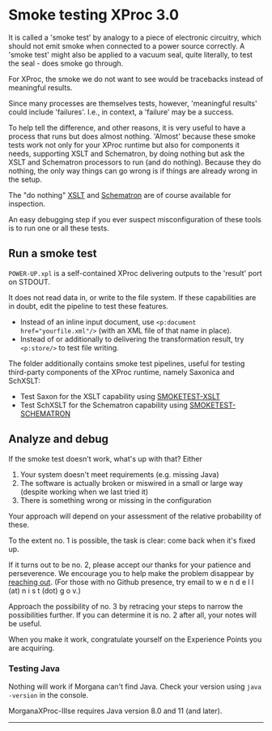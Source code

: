 # Smoke testing XProc 3.0

It is called a 'smoke test' by analogy to a piece of electronic circuitry, which should not emit smoke when connected to a power source correctly. A 'smoke test' might also be applied to a vacuum seal, quite literally, to test the seal - does smoke go through.

For XProc, the smoke we do not want to see would be tracebacks instead of meaningful results.

Since many processes are themselves tests, however, 'meaningful results' could include 'failures'. I.e., in context, a 'failure' may be a success.

To help tell the difference, and other reasons, it is very useful to have a process that runs but does almost nothing. 'Almost' because these smoke tests work not only for your XProc runtime but also for components it needs, supporting XSLT and Schematron, by doing nothing but ask the XSLT and Schematron processors to run (and do nothing). Because they do nothing, the only way things can go wrong is if things are already wrong in the setup.

The "do nothing" [XSLT](congratulations.xsl) and [Schematron](./doing-well.sch) are of course available for inspection.

An easy debugging step if you ever suspect misconfiguration of these tools is to run one or all these tests.

## Run a smoke test

`POWER-UP.xpl` is a self-contained XProc delivering outputs to the 'result' port on STDOUT.

It does not read data in, or write to the file system. If these capabilities are in doubt, edit the pipeline to test these features.

- Instead of an inline input document, use `<p:document href="yourfile.xml"/>` (with an XML file of that name in place).
- Instead of or additionally to delivering the transformation result, try `<p:store/>` to test file writing.

The folder additionally contains smoke test pipelines, useful for testing third-party components of the XProc runtime, namely Saxonica and SchXSLT:

- Test Saxon for the XSLT capability using [SMOKETEST-XSLT](SMOKETEST-XSLT.xpl)
- Test SchXSLT for the Schematron capability using [SMOKETEST-SCHEMATRON](SMOKETEST-SCHEMATRON.xpl)

## Analyze and debug

If the smoke test doesn't work, what's up with that? Either

1. Your system doesn't meet requirements (e.g. missing Java)
1. The software is actually broken or miswired in a small or large way (despite working when we last tried it)
1. There is something wrong or missing in the configuration

Your approach will depend on your assessment of the relative probability of these.

To the extent no. 1 is possible, the task is clear: come back when it's fixed up.

If it turns out to be no. 2, please accept our thanks for your patience and perseverence. We encourage you to help make the problem disappear by [reaching out](https://github.com/usnistgov/oscal-xproc3/issues). (For those with no Github presence, try email to w e n d e l l (at) n i s t (dot) g o v.)

Approach the possibility of no. 3 by retracing your steps to narrow the possibilities further. If you can determine it is no. 2 after all, your notes will be useful.

When you make it work, congratulate yourself on the Experience Points you are acquiring.

### Testing Java

Nothing will work if Morgana can't find Java. Check your version using `java -version` in the console.

MorganaXProc-IIIse requires Java version 8.0 and 11 (and later).

-----
